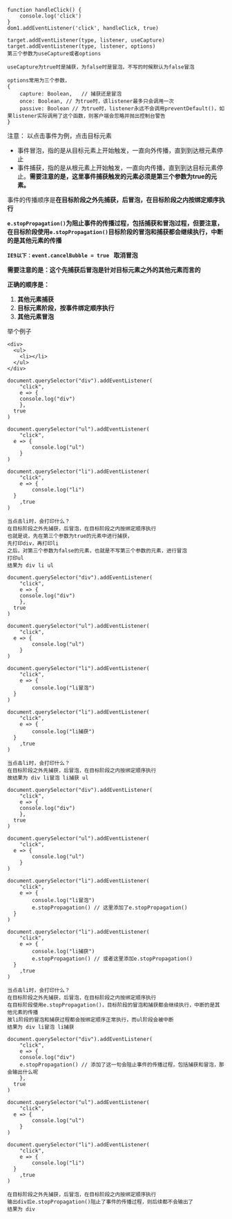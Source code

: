 ```
function handleClick() {
	console.log('click')
}
dom1.addEventListener('click', handleClick, true)

target.addEventListener(type, listener, useCapture)
target.addEventListener(type, listener, options)
第三个参数为useCapture或者options

useCapture为true时是捕获，为false时是冒泡，不写的时候默认为false冒泡

options常用为三个参数，
{
	capture: Boolean,	// 捕获还是冒泡
	once: Boolean, // 为true时，该listener最多只会调用一次
	passive: Boolean // 为true时，listener永远不会调用preventDefault()，如果listener实际调用了这个函数，则客户端会忽略并抛出控制台警告
}

```



注意：
以点击事件为例，点击目标元素

* 事件冒泡，指的是从目标元素上开始触发，一直向外传播，直到到达根元素停止
* 事件捕获，指的是从根元素上开始触发，一直向内传播，直到到达目标元素停止。**需要注意的是，这里事件捕获触发的元素必须是第三个参数为true的元素。**



事件的传播顺序是**在目标阶段之外先捕获，后冒泡，在目标阶段之内按绑定顺序执行**

**`e.stopPropagation()`为阻止事件的传播过程，包括捕获和冒泡过程，但要注意，在目标阶段使用`e.stopPropagation()`目标阶段的冒泡和捕获都会继续执行，中断的是其他元素的传播**

**`IE9以下：event.cancelBubble = true ` 取消冒泡**



**需要注意的是：这个先捕获后冒泡是针对目标元素之外的其他元素而言的**

**正确的顺序是：**

1. **其他元素捕获**
2. **目标元素阶段，按事件绑定顺序执行**
3. **其他元素冒泡**



举个例子

```
<div>
  <ul>
    <li></li>
  </ul>
</div>

document.querySelector("div").addEventListener(
	"click", 
	e => {
    console.log("div")
	},
  true
)

document.querySelector("ul").addEventListener(
	"click",
  e => {
		console.log("ul")
	}
)

document.querySelector("li").addEventListener(
	"click", 
	e => {
		console.log("li")
  } 
	,true
)

当点击li时，会打印什么？
在目标阶段之外先捕获，后冒泡，在目标阶段之内按绑定顺序执行
也就是说，先在第三个参数为true的元素中进行捕获，
先打印div，再打印li
之后，对第三个参数为false的元素，也就是不写第三个参数的元素，进行冒泡
打印ul
结果为 div li ul
```



```
document.querySelector("div").addEventListener(
	"click", 
	e => {
    console.log("div")
	},
  true
)

document.querySelector("ul").addEventListener(
	"click",
  e => {
		console.log("ul")
	}
)

document.querySelector("li").addEventListener(
	"click", 
	e => {
		console.log("li冒泡")
  }
)

document.querySelector("li").addEventListener(
	"click", 
	e => {
		console.log("li捕获")
  }
	,true
)

当点击li时，会打印什么？
在目标阶段之外先捕获，后冒泡，在目标阶段之内按绑定顺序执行
故结果为 div li冒泡 li捕获 ul
```



```
document.querySelector("div").addEventListener(
	"click", 
	e => {
    console.log("div")
	},
  true
)

document.querySelector("ul").addEventListener(
	"click",
  e => {
		console.log("ul")
	}
)

document.querySelector("li").addEventListener(
	"click", 
	e => {
		console.log("li冒泡")
		e.stopPropagation() // 这里添加了e.stopPropagation()
  }
)

document.querySelector("li").addEventListener(
	"click", 
	e => {
		console.log("li捕获")
		e.stopPropagation() // 或者这里添加e.stopPropagation()
  }
	,true
)

当点击li时，会打印什么？
在目标阶段之外先捕获，后冒泡，在目标阶段之内按绑定顺序执行
在目标阶段使用e.stopPropagation()，目标阶段的冒泡和捕获都会继续执行，中断的是其他元素的传播
故li阶段的冒泡和捕获过程都会按绑定顺序正常执行，而ul阶段会被中断
结果为 div li冒泡 li捕获
```



```
document.querySelector("div").addEventListener(
	"click", 
	e => {
    console.log("div")
    e.stopPropagation() // 添加了这一句会阻止事件的传播过程，包括捕获和冒泡，那会输出什么呢
	},
  true
)

document.querySelector("ul").addEventListener(
	"click",
  e => {
		console.log("ul")
	}
)

document.querySelector("li").addEventListener(
	"click", 
	e => {
		console.log("li")
  } 
	,true
)

在目标阶段之外先捕获，后冒泡，在目标阶段之内按绑定顺序执行
输出div后e.stopPropagation()阻止了事件的传播过程，则后续都不会输出了
结果为 div
```

